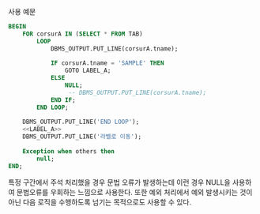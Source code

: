 
사용 예문

``` SQL
BEGIN 
    FOR corsurA IN (SELECT * FROM TAB)
        LOOP
            DBMS_OUTPUT.PUT_LINE(corsurA.tname);
            
            IF corsurA.tname = 'SAMPLE' THEN
                GOTO LABEL_A;
            ELSE
	            NULL; 
	             -- DBMS_OUTPUT.PUT_LINE(corsurA.tname);
            END IF;
        END LOOP;
    
    DBMS_OUTPUT.PUT_LINE('END LOOP');
    <<LABEL_A>>
    DBMS_OUTPUT.PUT_LINE('라벨로 이동');
	
	Exception when others then
	    null;
END;
```

특정 구간에서 주석 처리했을 경우 문법 오류가 발생하는데 이런 경우 NULL을 사용하여 문법오류를 우회하는 느낌으로 사용한다.
또한 예외 처리에서 예외 발생시키는 것이 아닌 다음 로직을 수행하도록 넘기는 목적으로도 사용할 수 있다.
